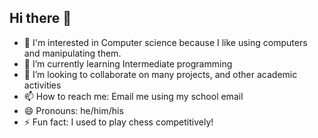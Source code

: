 ## Hi there 👋

- 👀 I'm interested in Computer science because I like using computers and manipulating them. 
- 🌱 I’m currently learning Intermediate programming
- 👯 I’m looking to collaborate on many projects, and other academic activities
- 📫 How to reach me: Email me using my school email
- 😄 Pronouns: he/him/his
- ⚡ Fun fact: I used to play chess competitively!
  
<!--
**VVain716/VVain716** is a ✨ _special_ ✨ repository because its `README.md` (this file) appears on your GitHub profile.

Here are some ideas to get you started:

- 🔭 I’m currently working on ...
- 🌱 I’m currently learning ...
- 👯 I’m looking to collaborate on ...
- 🤔 I’m looking for help with ...
- 💬 Ask me about ...
- 📫 How to reach me: ...
- 😄 Pronouns: ...
- ⚡ Fun fact: ...
-->
